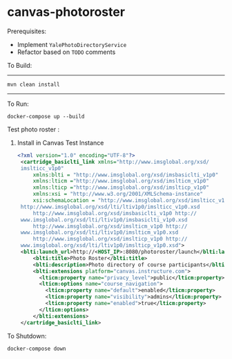 canvas-photoroster
====

Prerequisites:
* Implement `YalePhotoDirectoryService`
* Refactor based on `TODO` comments



To Build: 

---

    mvn clean install

---

To Run:

    docker-compose up --build

Test photo roster :

1. Install in Canvas Test Instance
    
    ```xml
    <?xml version="1.0" encoding="UTF-8"?>
     <cartridge_basiclti_link xmlns="http://www.imsglobal.org/xsd/
     imslticc_v1p0"
         xmlns:blti = "http://www.imsglobal.org/xsd/imsbasiclti_v1p0"
         xmlns:lticm ="http://www.imsglobal.org/xsd/imslticm_v1p0"
         xmlns:lticp ="http://www.imsglobal.org/xsd/imslticp_v1p0"
         xmlns:xsi = "http://www.w3.org/2001/XMLSchema-instance"
         xsi:schemaLocation = "http://www.imsglobal.org/xsd/imslticc_v1p0
     http://www.imsglobal.org/xsd/lti/ltiv1p0/imslticc_v1p0.xsd
         http://www.imsglobal.org/xsd/imsbasiclti_v1p0 http://
     www.imsglobal.org/xsd/lti/ltiv1p0/imsbasiclti_v1p0.xsd
         http://www.imsglobal.org/xsd/imslticm_v1p0 http://
     www.imsglobal.org/xsd/lti/ltiv1p0/imslticm_v1p0.xsd
         http://www.imsglobal.org/xsd/imslticp_v1p0 http://
     www.imsglobal.org/xsd/lti/ltiv1p0/imslticp_v1p0.xsd">
     <blti:launch_url>http://<HOST_IP>:8080/photoroster/launch</blti:launch_url>
         <blti:title>Photo Roster</blti:title>
         <blti:description>Photo directory of course participants</blti:description>
         <blti:extensions platform="canvas.instructure.com">
           <lticm:property name="privacy_level">public</lticm:property>
           <lticm:options name="course_navigation">
             <lticm:property name="default">enabled</lticm:property>
             <lticm:property name="visibility">admins</lticm:property>
             <lticm:property name="enabled">true</lticm:property>
           </lticm:options>
         </blti:extensions>
     </cartridge_basiclti_link>
     ```

To Shutdown:

    docker-compose down

   
